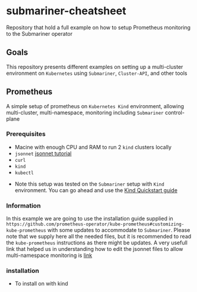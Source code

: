 # submariner-cheatsheet
Repository that hold a full example on how to setup Prometheus monitoring to the Submariner operator

## Goals

This repository presents different examples on setting up a multi-cluster environment on `Kubernetes` using `Submariner`, `Cluster-API`, and other tools

## Prometheus

A simple setup of prometheus on `Kubernetes Kind` environment, allowing multi-cluster, multi-namespace, monitoring including `Submariner` control-plane

### Prerequisites

- Macine with enough CPU and RAM to run 2 `kind` clusters locally
- `jsonnet` [jsonnet tutorial](https://jsonnet.org/learning/getting_started.html)
- `curl`
- `kind`
- `kubectl`

* Note this setup was tested on the `Submariner` setup with `Kind` environment.
  You can go ahead and use the [Kind Quickstart guide](https://submariner.io/getting-started/quickstart/kind/)

### Information

In this example we are going to use the installation guide supplied in `https://github.com/prometheus-operator/kube-prometheus#customizing-kube-prometheus` with some updates to accommodate to `Submariner`.
Please note that we supply here all the needed files, but it is recommended to read the `kube-prometheus` instructions as there might be updates.
A very usefull link that helped us in understanding how to edit the jsonnet files to allow multi-namespace monitoring is [link](https://github.com/prometheus-operator/kube-prometheus/blob/main/docs/monitoring-other-namespaces.md)

### installation

- To install on with kind
